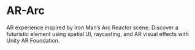 # AR-Arc
AR experience inspired by Iron Man’s Arc Reactor scene. Discover a futuristic element using spatial UI, raycasting, and AR visual effects with Unity AR Foundation.
